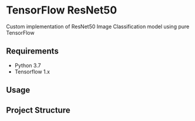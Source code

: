 # TensorFlow ResNet50
Custom implementation of ResNet50 Image Classification model using pure TensorFlow 

## Requirements
* Python 3.7
* Tensorflow 1.x

## Usage

## Project Structure
